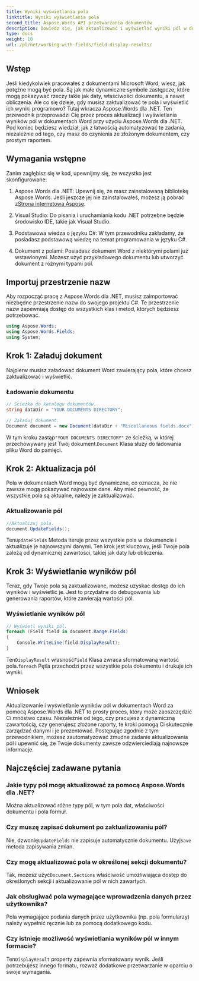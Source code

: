 ```yaml
---
title: Wyniki wyświetlania pola
linktitle: Wyniki wyświetlania pola
second_title: Aspose.Words API przetwarzania dokumentów
description: Dowiedz się, jak aktualizować i wyświetlać wyniki pól w dokumentach Word za pomocą Aspose.Words dla .NET dzięki temu przewodnikowi krok po kroku. Idealne do automatyzacji zadań związanych z dokumentami.
type: docs
weight: 10
url: /pl/net/working-with-fields/field-display-results/
---
```

## Wstęp

Jeśli kiedykolwiek pracowałeś z dokumentami Microsoft Word, wiesz, jak potężne mogą być pola. Są jak małe dynamiczne symbole zastępcze, które mogą pokazywać rzeczy takie jak daty, właściwości dokumentu, a nawet obliczenia. Ale co się dzieje, gdy musisz zaktualizować te pola i wyświetlić ich wyniki programowo? Tutaj wkracza Aspose.Words dla .NET. Ten przewodnik przeprowadzi Cię przez proces aktualizacji i wyświetlania wyników pól w dokumentach Word przy użyciu Aspose.Words dla .NET. Pod koniec będziesz wiedział, jak z łatwością automatyzować te zadania, niezależnie od tego, czy masz do czynienia ze złożonym dokumentem, czy prostym raportem.

## Wymagania wstępne

Zanim zagłębisz się w kod, upewnijmy się, że wszystko jest skonfigurowane:

1. Aspose.Words dla .NET: Upewnij się, że masz zainstalowaną bibliotekę Aspose.Words. Jeśli jeszcze jej nie zainstalowałeś, możesz ją pobrać z[Strona internetowa Aspose](https://releases.aspose.com/words/net/).

2. Visual Studio: Do pisania i uruchamiania kodu .NET potrzebne będzie środowisko IDE, takie jak Visual Studio.

3. Podstawowa wiedza o języku C#: W tym przewodniku zakładamy, że posiadasz podstawową wiedzę na temat programowania w języku C#.

4. Dokument z polami: Posiadasz dokument Word z niektórymi polami już wstawionymi. Możesz użyć przykładowego dokumentu lub utworzyć dokument z różnymi typami pól.

## Importuj przestrzenie nazw

Aby rozpocząć pracę z Aspose.Words dla .NET, musisz zaimportować niezbędne przestrzenie nazw do swojego projektu C#. Te przestrzenie nazw zapewniają dostęp do wszystkich klas i metod, których będziesz potrzebować.

```csharp
using Aspose.Words;
using Aspose.Words.Fields;
using System;
```

## Krok 1: Załaduj dokument

Najpierw musisz załadować dokument Word zawierający pola, które chcesz zaktualizować i wyświetlić.

### Ładowanie dokumentu

```csharp
// Ścieżka do katalogu dokumentów.
string dataDir = "YOUR DOCUMENTS DIRECTORY";

// Załaduj dokument.
Document document = new Document(dataDir + "Miscellaneous fields.docx");
```

 W tym kroku zastąp`"YOUR DOCUMENTS DIRECTORY"` ze ścieżką, w której przechowywany jest Twój dokument.`Document` Klasa służy do ładowania pliku Word do pamięci.

## Krok 2: Aktualizacja pól

Pola w dokumentach Word mogą być dynamiczne, co oznacza, że nie zawsze mogą pokazywać najnowsze dane. Aby mieć pewność, że wszystkie pola są aktualne, należy je zaktualizować.

### Aktualizowanie pól

```csharp
//Aktualizuj pola.
document.UpdateFields();
```

Ten`UpdateFields` Metoda iteruje przez wszystkie pola w dokumencie i aktualizuje je najnowszymi danymi. Ten krok jest kluczowy, jeśli Twoje pola zależą od dynamicznej zawartości, takiej jak daty lub obliczenia.

## Krok 3: Wyświetlanie wyników pól

Teraz, gdy Twoje pola są zaktualizowane, możesz uzyskać dostęp do ich wyników i wyświetlić je. Jest to przydatne do debugowania lub generowania raportów, które zawierają wartości pól.

### Wyświetlanie wyników pól

```csharp
// Wyświetl wyniki pól.
foreach (Field field in document.Range.Fields)
{
    Console.WriteLine(field.DisplayResult);
}
```

Ten`DisplayResult` własność`Field` Klasa zwraca sformatowaną wartość pola.`foreach` Pętla przechodzi przez wszystkie pola dokumentu i drukuje ich wyniki.

## Wniosek

Aktualizowanie i wyświetlanie wyników pól w dokumentach Word za pomocą Aspose.Words dla .NET to prosty proces, który może zaoszczędzić Ci mnóstwo czasu. Niezależnie od tego, czy pracujesz z dynamiczną zawartością, czy generujesz złożone raporty, te kroki pomogą Ci skutecznie zarządzać danymi i je prezentować. Postępując zgodnie z tym przewodnikiem, możesz zautomatyzować żmudne zadanie aktualizowania pól i upewnić się, że Twoje dokumenty zawsze odzwierciedlają najnowsze informacje.

## Najczęściej zadawane pytania

### Jakie typy pól mogę aktualizować za pomocą Aspose.Words dla .NET?  
Można aktualizować różne typy pól, w tym pola dat, właściwości dokumentu i pola formuł.

### Czy muszę zapisać dokument po zaktualizowaniu pól?  
 Nie, dzwonię`UpdateFields` nie zapisuje automatycznie dokumentu. Użyj`Save` metoda zapisywania zmian.

### Czy mogę aktualizować pola w określonej sekcji dokumentu?  
 Tak, możesz użyć`Document.Sections` właściwość umożliwiająca dostęp do określonych sekcji i aktualizowanie pól w nich zawartych.

### Jak obsługiwać pola wymagające wprowadzenia danych przez użytkownika?  
Pola wymagające podania danych przez użytkownika (np. pola formularzy) należy wypełnić ręcznie lub za pomocą dodatkowego kodu.

### Czy istnieje możliwość wyświetlania wyników pól w innym formacie?  
Ten`DisplayResult` property zapewnia sformatowany wynik. Jeśli potrzebujesz innego formatu, rozważ dodatkowe przetwarzanie w oparciu o swoje wymagania.